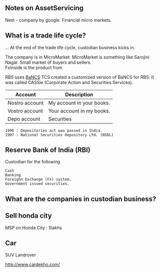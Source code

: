 Notes on AssetServicing
-----------------------


Nest - company by google. 
Financial micro markets. 


What is a trade life cycle? 
---------------------------
... 
At the end of the trade life cycle, custodian business kicks in. 



The company is in MicroMarket. 
MicroMarket is something like Sarojini Nagar. Small market of buyers and sellers.  
FxInside is the product from 



RBS uses [BaNCS](http://www.tcs.com/offerings/bancs/Pages/default.aspx) 
TCS created a customized version of BaNCS for RBS. 
It was called CASSie (Corporate Action and Securities Services). 



| Account | Description |
| --- | --- | 
| Nostro account | My account in your books. |
| Vostro account | Your account in my books. |
| Depo account | Securities | 



	1996 : Depositories act was passed in India. 
	1997 : National Securities Depository Ltd. (NSDL)



Reserve Bank of India (RBI) 
---------------------------
Custodian for the following 

	Cash 
	Banking 
	Foreighn Exchange (FX) system. 
	Government issued securities. 

	


What are the companies in custodian business? 
---------------------------------------------


Sell honda city 
----------------
MSP on Honda City : 5lakhs

Car 
---
SUV 
	Landrover 


http://www.cardekho.com/

